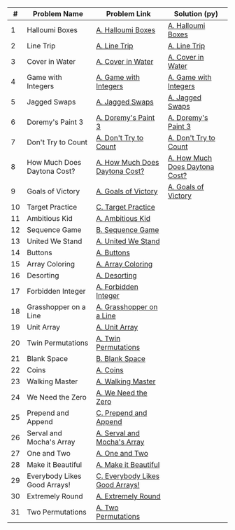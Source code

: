 | # | Problem Name                       | Problem Link                                    | Solution (py)                        |
|---|------------------------------------|-------------------------------------------------|--------------------------------------|
| 1 | Halloumi Boxes                     | [A. Halloumi Boxes](https://codeforces.com/problemset/problem/1903/A) | [A. Halloumi Boxes](https://codeforces.com/contest/1903/submission/249845038) |
| 2 | Line Trip                          | [A. Line Trip](https://codeforces.com/problemset/problem/1901/A) | [A. Line Trip](https://codeforces.com/contest/1901/submission/249846698) |
| 3 | Cover in Water                     | [A. Cover in Water](https://codeforces.com/problemset/problem/1900/A) | [A. Cover in Water](https://codeforces.com/contest/1900/submission/249847400) |
| 4 | Game with Integers                 | [A. Game with Integers](https://codeforces.com/problemset/problem/1899/A) | [A. Game with Integers](https://codeforces.com/contest/1899/submission/249847762) |
| 5 | Jagged Swaps                       | [A. Jagged Swaps](https://codeforces.com/problemset/problem/1896/A) | [A. Jagged Swaps](https://codeforces.com/contest/1896/submission/249848979) |
| 6 | Doremy's Paint 3                   | [A. Doremy's Paint 3](https://codeforces.com/problemset/problem/1890/A) | [A. Doremy's Paint 3](https://codeforces.com/contest/1890/submission/249850014) |
| 7 | Don't Try to Count                 | [A. Don't Try to Count](https://codeforces.com/problemset/problem/1881/A) | [A. Don't Try to Count](https://codeforces.com/contest/1881/submission/249992578) |
| 8 | How Much Does Daytona Cost?       | [A. How Much Does Daytona Cost?](https://codeforces.com/problemset/problem/1878/A) | [A. How Much Does Daytona Cost?](https://codeforces.com/contest/1878/submission/249993746) |
| 9 | Goals of Victory                   | [A. Goals of Victory](https://codeforces.com/problemset/problem/1877/A) | [A. Goals of Victory](https://codeforces.com/contest/1877/submission/249994316) |
| 10| Target Practice                    | [C. Target Practice](https://codeforces.com/problemset/problem/1873/C) | |
| 11| Ambitious Kid                      | [A. Ambitious Kid](https://codeforces.com/problemset/problem/1866/A) | |
| 12| Sequence Game                      | [B. Sequence Game](https://codeforces.com/problemset/problem/1862/B) | |
| 13| United We Stand                    | [A. United We Stand](https://codeforces.com/problemset/problem/1859/A) | |
| 14| Buttons                            | [A. Buttons](https://codeforces.com/problemset/problem/1858/A) | |
| 15| Array Coloring                     | [A. Array Coloring](https://codeforces.com/problemset/problem/1857/A) | |
| 16| Desorting                          | [A. Desorting](https://codeforces.com/problemset/problem/1853/A) | |
| 17| Forbidden Integer                  | [A. Forbidden Integer](https://codeforces.com/problemset/problem/1845/A) | |
| 18| Grasshopper on a Line              | [A. Grasshopper on a Line](https://codeforces.com/problemset/problem/1837/A) | |
| 19| Unit Array                         | [A. Unit Array](https://codeforces.com/problemset/problem/1834/A) | |
| 20| Twin Permutations                  | [A. Twin Permutations](https://codeforces.com/problemset/problem/1831/A) | |
| 21| Blank Space                        | [B. Blank Space](https://codeforces.com/problemset/problem/1829/B) | |
| 22| Coins                              | [A. Coins](https://codeforces.com/problemset/problem/1814/A) | |
| 23| Walking Master                     | [A. Walking Master](https://codeforces.com/problemset/problem/1806/A) | |
| 24| We Need the Zero                   | [A. We Need the Zero](https://codeforces.com/problemset/problem/1805/A) | |
| 25| Prepend and Append                 | [C. Prepend and Append](https://codeforces.com/problemset/problem/1791/C) | |
| 26| Serval and Mocha's Array           | [A. Serval and Mocha's Array](https://codeforces.com/problemset/problem/1789/A) | |
| 27| One and Two                        | [A. One and Two](https://codeforces.com/problemset/problem/1788/A) | |
| 28| Make it Beautiful                  | [A. Make it Beautiful](https://codeforces.com/problemset/problem/1783/A) | |
| 29| Everybody Likes Good Arrays!       | [C. Everybody Likes Good Arrays!](https://codeforces.com/problemset/problem/1777/A) | |
| 30| Extremely Round                    | [A. Extremely Round](https://codeforces.com/problemset/problem/1766/A) | |
| 31| Two Permutations                   | [A. Two Permutations](https://codeforces.com/problemset/problem/1761/A) | |
